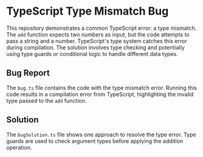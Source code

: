 # TypeScript Type Mismatch Bug

This repository demonstrates a common TypeScript error: a type mismatch. The `add` function expects two numbers as input, but the code attempts to pass a string and a number.  TypeScript's type system catches this error during compilation. The solution involves type checking and potentially using type guards or conditional logic to handle different data types.

## Bug Report

The `bug.ts` file contains the code with the type mismatch error.  Running this code results in a compilation error from TypeScript, highlighting the invalid type passed to the `add` function. 

## Solution

The `bugSolution.ts` file shows one approach to resolve the type error. Type guards are used to check argument types before applying the addition operation.